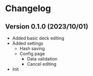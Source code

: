 # Changelog

## Version 0.1.0 (2023/10/01)

- Added basic deck editing
- Added settings
  - Hash saving
  - Config page
    - Data validation
    - Cancel editing
- Init
